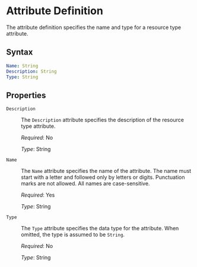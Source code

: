 # Attribute Definition

The attribute definition specifies the name and type for a resource type attribute.

## Syntax

```yaml
Name: String
Description: String
Type: String
```

## Properties

<dl>

<dt><code>Description</code></dt>
<dd>

The <code>Description</code> attribute specifies the description of the resource type attribute.

<i>Required</i>: No

<i>Type</i>: String
</dd>

<dt><code>Name</code></dt>
<dd>

The <code>Name</code> attribute specifies the name of the attribute. The name must start with a letter and followed only by letters or digits. Punctuation marks are not allowed. All names are case-sensitive.

<i>Required</i>: Yes

<i>Type</i>: String
</dd>

<dt><code>Type</code></dt>
<dd>

The <code>Type</code> attribute specifies the data type for the attribute. When omitted, the type is assumed to be <code>String</code>.

<i>Required</i>: No

<i>Type</i>: String
</dd>

</dl>